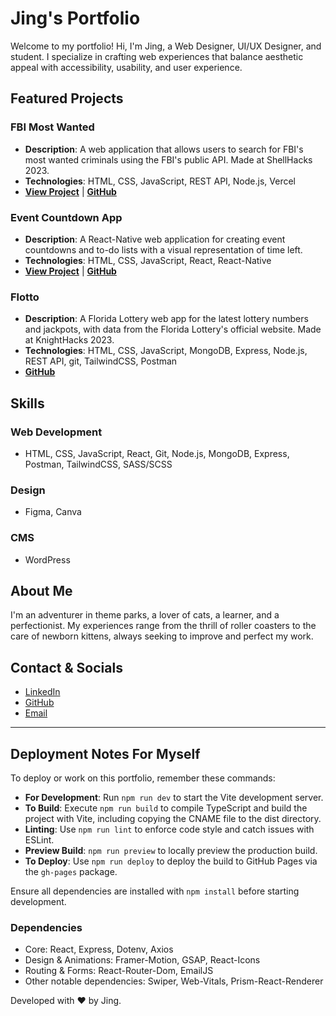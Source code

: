 # Jing's Portfolio

Welcome to my portfolio! Hi, I'm Jing, a Web Designer, UI/UX Designer, and student. I specialize in crafting web experiences that balance aesthetic appeal with accessibility, usability, and user experience.

## Featured Projects

### FBI Most Wanted
- **Description**: A web application that allows users to search for FBI's most wanted criminals using the FBI's public API. Made at ShellHacks 2023.
- **Technologies**: HTML, CSS, JavaScript, REST API, Node.js, Vercel
- **[View Project](https://fbi-most-wanted-mu.vercel.app/)** | **[GitHub](https://github.com/IndexDuo/FBI-Most-Wanted)**

### Event Countdown App
- **Description**: A React-Native web application for creating event countdowns and to-do lists with a visual representation of time left. 
- **Technologies**: HTML, CSS, JavaScript, React, React-Native
- **[View Project](https://indexduo.github.io/event-countdown/)** | **[GitHub](https://github.com/IndexDuo/event-countdown)**

### Flotto
- **Description**: A Florida Lottery web app for the latest lottery numbers and jackpots, with data from the Florida Lottery's official website. Made at KnightHacks 2023.
- **Technologies**: HTML, CSS, JavaScript, MongoDB, Express, Node.js, REST API, git, TailwindCSS, Postman
- **[GitHub](https://github.com/IndexDuo/Flotto)**

## Skills

### Web Development
- HTML, CSS, JavaScript, React, Git, Node.js, MongoDB, Express, Postman, TailwindCSS, SASS/SCSS

### Design
- Figma, Canva

### CMS
- WordPress

## About Me

I'm an adventurer in theme parks, a lover of cats, a learner, and a perfectionist. My experiences range from the thrill of roller coasters to the care of newborn kittens, always seeking to improve and perfect my work.

## Contact & Socials

- [LinkedIn](https://www.linkedin.com/in/jing-l-24a8391b7/)
- [GitHub](https://github.com/IndexDuo)
- [Email](mailto:jl.jing02123@gmail.com)

---

## Deployment Notes For Myself

To deploy or work on this portfolio, remember these commands:

- **For Development**: Run `npm run dev` to start the Vite development server.
- **To Build**: Execute `npm run build` to compile TypeScript and build the project with Vite, including copying the CNAME file to the dist directory.
- **Linting**: Use `npm run lint` to enforce code style and catch issues with ESLint.
- **Preview Build**: `npm run preview` to locally preview the production build.
- **To Deploy**: Use `npm run deploy` to deploy the build to GitHub Pages via the `gh-pages` package.

Ensure all dependencies are installed with `npm install` before starting development.

### Dependencies

- Core: React, Express, Dotenv, Axios
- Design & Animations: Framer-Motion, GSAP, React-Icons
- Routing & Forms: React-Router-Dom, EmailJS
- Other notable dependencies: Swiper, Web-Vitals, Prism-React-Renderer

Developed with ❤️ by Jing.
